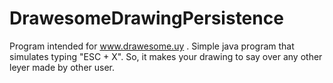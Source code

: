# DrawesomeDrawingPersistence
Program intended for www.drawesome.uy . Simple java program that simulates typing "ESC + X". So, it makes your drawing to say over any other leyer made by other user.
